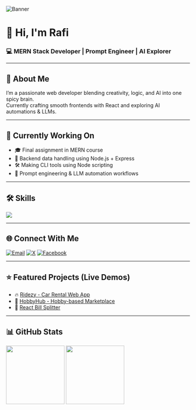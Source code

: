 ![Banner](https://github.com/user-attachments/assets/642f8717-455e-40ce-abe1-46e4635e79e0)

# 👋 Hi, I'm Rafi

### 💻 MERN Stack Developer | Prompt Engineer | AI Explorer

---

## 🧠 About Me

I’m a passionate web developer blending creativity, logic, and AI into one spicy brain.  
Currently crafting smooth frontends with React and exploring AI automations & LLMs.

---

## 🚀 Currently Working On
- 🎓 Final assignment in MERN course  
- 🔗 Backend data handling using Node.js + Express  
- 🛠️ Making CLI tools using Node scripting  
- 🤖 Prompt engineering & LLM automation workflows  

---

## 🛠️ Skills

<p align="left">
  <img src="https://skillicons.dev/icons?i=react,nodejs,express,mongodb,firebase,tailwind,js,html,css" />
</p>

---

## 🌐 Connect With Me

[![Email](https://img.shields.io/badge/Email-D14836?style=for-the-badge&logo=gmail&logoColor=white)](mailto:farhannahbubrafi@gmail.com)
[![X](https://img.shields.io/badge/X-000000?style=for-the-badge&logo=twitter&logoColor=white)](https://x.com/FMRaafi)
[![Facebook](https://img.shields.io/badge/Facebook-1877F2?style=for-the-badge&logo=facebook&logoColor=white)](https://facebook.com/md.rafi669)

---

## ⭐ Featured Projects (Live Demos)

- 🔥 [Ridezy - Car Rental Web App](https://ridezy-f8c9c.web.app/)  
- 🧵 [HobbyHub - Hobby-based Marketplace](https://hobby-hub-1549a.web.app/)  
- 💸 [React Bill Splitter](https://react-bill-98a27.web.app/)  

---

## 📊 GitHub Stats

<div align="flex">
  <img height="160em" src="https://github-readme-stats.vercel.app/api?username=rafirono13&theme=dracula&hide_border=false&include_all_commits=false&count_private=false" />
  <img height="160em" src="https://nirzak-streak-stats.vercel.app/?user=rafirono13&theme=dracula&hide_border=false" />
</div>


